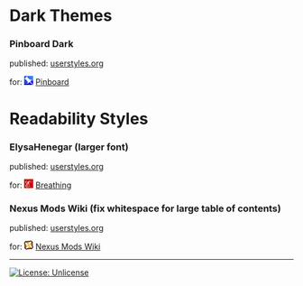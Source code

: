 # Dark Themes

### Pinboard Dark

published: [userstyles.org](https://userstyles.org/styles/151351/pinboard-dark)

for: ![Pinboard logo](img/pinboard.gif) [Pinboard](https://pinboard.in)

# Readability Styles

### ElysaHenegar (larger font)

published: [userstyles.org](https://userstyles.org/styles/155318/elysahenegar-larger-font)

for: ![E](img/elysahenegar.png) [Breathing](https://elysahenegar.com/)

### Nexus Mods Wiki (fix whitespace for large table of contents)

published: [userstyles.org](https://userstyles.org/styles/179738/nexus-mods-wiki-whitespace)

for: ![E](img/nexusmods.png) [Nexus Mods Wiki](https://wiki.nexusmods.com/index.php/Main_Page)

---

[![License: Unlicense](https://img.shields.io/badge/license-Unlicense-blue.svg)](http://unlicense.org/)

